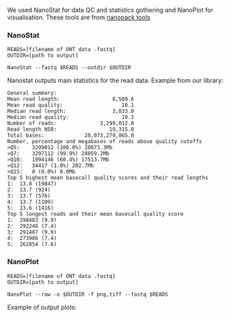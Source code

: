 We used NanoStat for data QC and statistics gothering and NanoPlot for visualisation. These tools are from [nanopack tools](https://github.com/wdecoster/nanopack)

### NanoStat
```
READS=[filename of ONT data .fastq]
OUTDIR=[path to output]

NanoStat --fastq $READS --outdir $OUTDIR
```
Nanostat outputs main statistics for the read data. Example from our library:

```
General summary:        
Mean read length:                 8,509.6
Mean read quality:                   10.1
Median read length:               3,833.0
Median read quality:                 10.3
Number of reads:              3,299,012.0
Read length N50:                 19,315.0
Total bases:             28,073,279,865.0
Number, percentage and megabases of reads above quality cutoffs
>Q5:	3299012 (100.0%) 28073.3Mb
>Q7:	3297112 (99.9%) 28059.2Mb
>Q10:	1994146 (60.4%) 17513.7Mb
>Q12:	34417 (1.0%) 202.7Mb
>Q15:	0 (0.0%) 0.0Mb
Top 5 highest mean basecall quality scores and their read lengths
1:	13.8 (19847)
2:	13.7 (924)
3:	13.7 (576)
4:	13.7 (1109)
5:	13.6 (1416)
Top 5 longest reads and their mean basecall quality score
1:	298483 (9.9)
2:	292246 (7.4)
3:	291487 (9.9)
4:	273986 (7.4)
5:	262854 (7.6)
```
### NanoPlot

```
READS=[filename of ONT data .fastq]
OUTDIR=[path to output]

NanoPlot --raw -o $OUTDIR -f png,tiff --fastq $READS 
```

Example of output plots:

